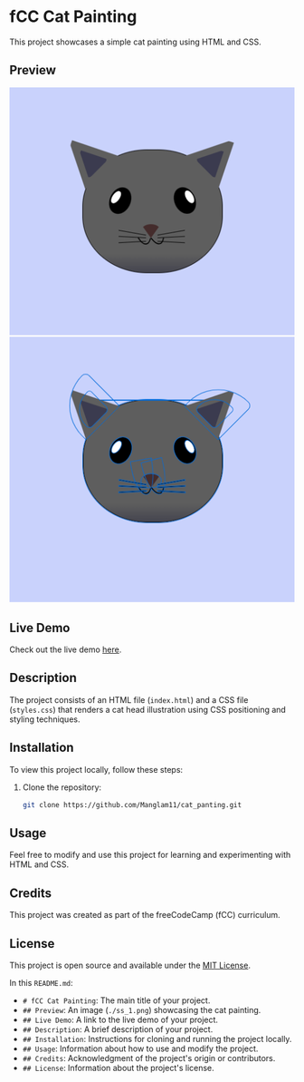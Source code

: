 # fCC Cat Painting

This project showcases a simple cat painting using HTML and CSS.

## Preview

![Cat Painting Preview_1](./ss_1.png)
![Cat Painting Preview_2](./ss_2.png)

## Live Demo

Check out the live demo [here](https://manglam11.github.io/cat_panting/).

## Description

The project consists of an HTML file (`index.html`) and a CSS file (`styles.css`) that renders a cat head illustration using CSS positioning and styling techniques.

## Installation

To view this project locally, follow these steps:

1. Clone the repository:
   ```bash
   git clone https://github.com/Manglam11/cat_panting.git
   ```

## Usage

Feel free to modify and use this project for learning and experimenting with HTML and CSS.

## Credits

This project was created as part of the freeCodeCamp (fCC) curriculum.

## License

This project is open source and available under the [MIT License](https://opensource.org/licenses/MIT).

In this `README.md`:

- `# fCC Cat Painting`: The main title of your project.
- `## Preview`: An image (`./ss_1.png`) showcasing the cat painting.
- `## Live Demo`: A link to the live demo of your project.
- `## Description`: A brief description of your project.
- `## Installation`: Instructions for cloning and running the project locally.
- `## Usage`: Information about how to use and modify the project.
- `## Credits`: Acknowledgment of the project's origin or contributors.
- `## License`: Information about the project's license.
